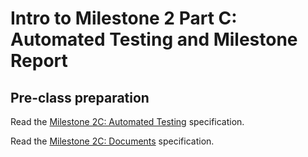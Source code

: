 # Intro to Milestone 2 Part C: Automated Testing and Milestone Report

## Pre-class preparation
  
Read the [Milestone 2C: Automated Testing](../../tweeter/milestone-2c/milestone-2c.md) specification.
  
Read the [Milestone 2C: Documents](../../tweeter/milestone-2c/milestone-2c-docs.md) specification.
